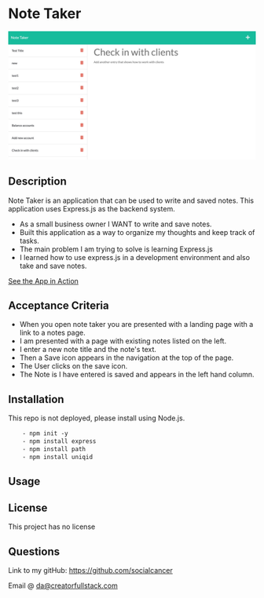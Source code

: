 # Note Taker

![app home screen](/img/application-start.jpg)

## Description

Note Taker is an application that can be used to write and saved notes. This application uses Express.js as the backend system.

- As a small business owner I WANT to write and save notes.
- Built this application as a way to organize my thoughts and keep track of tasks.
- The main problem I am trying to solve is learning Express.js
- I learned how to use express.js in a development environment and also take and save notes.

[See the App in Action](https://drive.google.com/drive/folders/1MDBhh0_bzYhzXxn2HoqQA97JWjBjoZ_M?usp=sharing)

## Acceptance Criteria

- When you open note taker you are presented with a landing page with a link to a notes page.
- I am presented with a page with existing notes listed on the left.
- I enter a new note title and the note's text.
- Then a Save icon appears in the navigation at the top of the page.
- The User clicks on the save icon.
- The Note is I have entered is saved and appears in the left hand column.

## Installation

This repo is not deployed, please install using Node.js.

```
    - npm init -y
    - npm install express
    - npm install path
    - npm install uniqid
```

## Usage

## License

This project has no license

## Questions

Link to my gitHub: https://github.com/socialcancer

Email @ da@creatorfullstack.com
